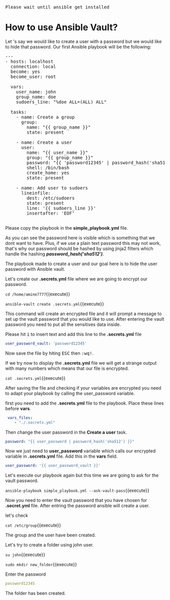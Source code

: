  <kbd>Please wait until ansible get installed</kbd>

# How to use Ansible Vault?

Let 's say we would like to create a user with a password but we would like to hide that password. Our first Ansible playbook will be the following:

<pre class="file" data-target="clipboard">
---
- hosts: localhost
  connection: local
  become: yes
  become_user: root
  
  vars:
    user_name: john
    group_name: doe
    sudoers_line: "%doe ALL=(ALL) ALL"
    
  tasks:
    - name: Create a group
      group:
        name: "{{ group_name }}"
        state: present

    - name: Create a user
      user:
        name: "{{ user_name }}"
        group: "{{ group_name }}"
        password: "{{ 'password12345' | password_hash('sha512') }}"
        shell: /bin/bash
        create_home: yes
        state: present
        
    - name: Add user to sudoers 
      lineinfile:
        dest: /etc/sudoers
        state: present
        line: '{{ sudoers_line }}'
        insertafter: 'EOF'

</pre>

Please copy the playbook in the  **simple_playbook.yml** file.

As you can see the password here is visible which is something that we dont want to have. Plus, if we use a plain text password this may not work, that's why our password should be hashed by using jinja2 filters which handle the hashing ***password_hash('sha512')***.

The playbook made to create a user and our goal here is to hide the user password with Ansible vault.

Let's create our **.secrets.yml** file where we are going to encrypt our password.

`cd /home/amine7777`{{execute}}

`ansible-vault create .secrets.yml`{{execute}}

This command will create an encrypted file and it will prompt a message to set up the vault password that you would like to use. After entering the vault password you need to put all the sensitives data inside.

Please hit  <kbd>i</kbd> to insert text and add this line to the **.secrets.yml** file 

```yaml
user_password_vault: 'password12345'

```
Now save the file by hiting 
 <kbd>ESC</kbd>  then <kbd>:wq!</kbd>.

If we try now to display the **.secrets.yml** file we will get a strange output with many numbers which means that our file is encrypted.

`cat .secrets.yml`{{execute}}

After saving the file and checking if your variables are encrypted you need to adapt your playbook by calling the user_password variable.

first you need to add the **.secrets.yml** file to the playbook. Place these lines before **vars**.

```yaml
 vars_files:
    - "./.secrets.yml"
```
Then change the user password in the **Create a user** task.

```yaml
password: "{{ user_password | password_hash('sha512') }}"
```

Now we just need to **user_password** variable which calls our encrypted variable in **.secrets.yml** file. Add this in the **vars** field.

```yaml
user_password: '{{ user_password_vault }}'
```



Let's execute our playbook again but this time we are going to ask for the vault password.

`ansible-playbook simple_playbook.yml --ask-vault-pass`{{execute}}

Now you need to enter the vault password that you have chosen for **.secret.yml** file. After entring the password ansible will create a user.

let's check

`cat /etc/group`{{execute}}

The group and the user have been created.

Let's try to create a folder using john user.

`su john`{{execute}}

`sudo mkdir new_folder`{{execute}}

Enter the password

```yaml
password12345
```

The folder has been created.




 
